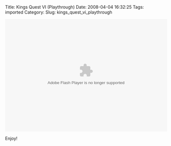 Title: Kings Quest VI (Playthrough)
Date: 2008-04-04 16:32:25
Tags: imported
Category: 
Slug: kings_quest_vi_playthrough

<object width="530" height="370"><param name="movie" value="http://www.youtube.com/p/9E675515953A304B"></param><embed src="http://www.youtube.com/p/9E675515953A304B" type="application/x-shockwave-flash" width="530" height="370"></embed></object>

Enjoy!
